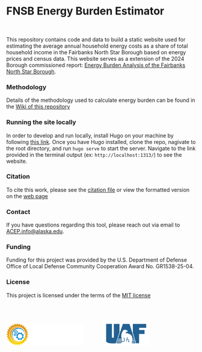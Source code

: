

# FNSB Energy Burden Estimator

<br>

This repository contains code and data to build a static website used for estimating the average annual household energy costs as a share of total household income in the Fairbanks North Star Borough based on energy prices and census data. This website serves as a extension of the 2024 Borough commissioned report: [Energy Burden Analysis of the Fairbanks North Star Borough](https://zenodo.org/records/12575186). 

### Methodology
Details of the methodology used to calculate energy burden can be found in the [Wiki of this repository](https://github.com/acep-uaf/energy-cost-burden-site/wiki/Methodology)

### Running the site locally
In order to develop and run locally, install Hugo on your machine by following [this link](https://gohugo.io/installation/). Once you have Hugo installed, clone the repo, nagivate to the root directory, and run `hugo serve` to start the server. Navigate to the link provided in the terminal output (ex: `http://localhost:1313/`) to see the website. 

### Citation
To cite this work, please see the [citation file](static/data/CITATION.cff) or view the formatted version on the [web page](https://fnsb-energy-burden.acep.uaf.edu/#citation)

### Contact
If you have questions regarding this tool, please reach out via email to ACEP.info@alaska.edu.

### Funding
Funding for this project was provided by the U.S. Department of Defense Office of Local Defense Community Cooperation Award No. GR1538-25-04.

### License
This project is licensed under the terms of the [MIT license](LICENSE)

<br>
<br>

<img src="static/images/acep-logo-dark.png" width="40%" style="margin-right: 10%"> <img src="static/images/uaf-logo.png" width="25%">